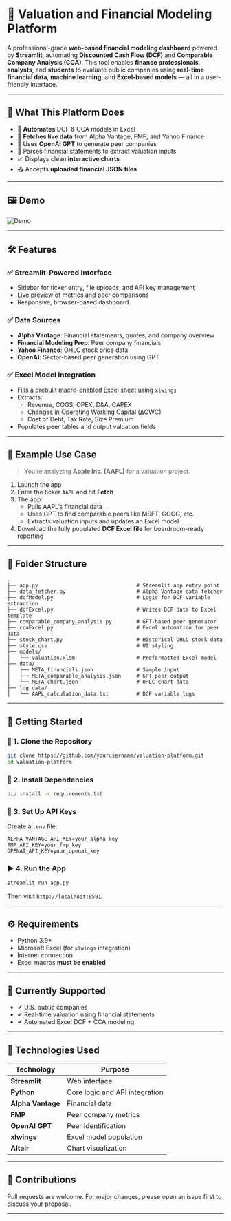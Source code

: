 
# 💼 Valuation and Financial Modeling Platform

A professional-grade **web-based financial modeling dashboard** powered by **Streamlit**, automating **Discounted Cash Flow (DCF)** and **Comparable Company Analysis (CCA)**. This tool enables **finance professionals**, **analysts**, and **students** to evaluate public companies using **real-time financial data**, **machine learning**, and **Excel-based models** — all in a user-friendly interface.

---

## 🎯 What This Platform Does

- 🔄 **Automates** DCF & CCA models in Excel
- 📡 **Fetches live data** from Alpha Vantage, FMP, and Yahoo Finance
- 🧠 Uses **OpenAI GPT** to generate peer companies
- 🧾 Parses financial statements to extract valuation inputs
- 📈 Displays clean **interactive charts**
- 📤 Accepts **uploaded financial JSON files**

---

## 🖼️ Demo

![Demo](exampleUI.gif)

---

## 🛠️ Features

### ✅ Streamlit-Powered Interface
- Sidebar for ticker entry, file uploads, and API key management
- Live preview of metrics and peer comparisons
- Responsive, browser-based dashboard

### ✅ Data Sources
- **Alpha Vantage**: Financial statements, quotes, and company overview
- **Financial Modeling Prep**: Peer company financials
- **Yahoo Finance**: OHLC stock price data
- **OpenAI**: Sector-based peer generation using GPT

### ✅ Excel Model Integration
- Fills a prebuilt macro-enabled Excel sheet using `xlwings`
- Extracts:
  - Revenue, COGS, OPEX, D&A, CAPEX
  - Changes in Operating Working Capital (ΔOWC)
  - Cost of Debt, Tax Rate, Size Premium
- Populates peer tables and output valuation fields

---

## 🧠 Example Use Case

> You’re analyzing **Apple Inc. (AAPL)** for a valuation project.
1. Launch the app
2. Enter the ticker `AAPL` and hit **Fetch**
3. The app:
   - Pulls AAPL’s financial data
   - Uses GPT to find comparable peers like MSFT, GOOG, etc.
   - Extracts valuation inputs and updates an Excel model
4. Download the fully populated **DCF Excel file** for boardroom-ready reporting

---

## 📁 Folder Structure

```
.
├── app.py                                # Streamlit app entry point
├── data_fetcher.py                       # Alpha Vantage data fetcher
├── dcfModel.py                           # Logic for DCF variable extraction
├── dcfExcel.py                           # Writes DCF data to Excel template
├── comparable_company_analysis.py        # GPT-based peer generator
├── ccaExcel.py                           # Excel automation for peer data
├── stock_chart.py                        # Historical OHLC stock data
├── style.css                             # UI styling
├── models/
│   └── valuation.xlsm                    # Preformatted Excel model
├── data/
│   ├── META_financials.json              # Sample input
│   ├── META_comparable_analysis.json     # GPT peer output
│   └── META_chart.json                   # OHLC chart data
├── log data/
│   └── AAPL_calculation_data.txt         # DCF variable logs
```

---

## 🚀 Getting Started

### 🔧 1. Clone the Repository

```bash
git clone https://github.com/yourusername/valuation-platform.git
cd valuation-platform
```

### 🧪 2. Install Dependencies

```bash
pip install -r requirements.txt
```

### 🔑 3. Set Up API Keys

Create a `.env` file:

```env
ALPHA_VANTAGE_API_KEY=your_alpha_key
FMP_API_KEY=your_fmp_key
OPENAI_API_KEY=your_openai_key
```

### ▶️ 4. Run the App

```bash
streamlit run app.py
```

Then visit `http://localhost:8501`.

---

## ⚙️ Requirements

- Python 3.9+
- Microsoft Excel (for `xlwings` integration)
- Internet connection
- Excel macros **must be enabled**

---

## 📌 Currently Supported

- ✔ U.S. public companies
- ✔ Real-time valuation using financial statements
- ✔ Automated Excel DCF + CCA modeling

---

## 🧰 Technologies Used

| Technology         | Purpose                          |
|--------------------|----------------------------------|
| **Streamlit**      | Web interface                    |
| **Python**         | Core logic and API integration   |
| **Alpha Vantage**  | Financial data                   |
| **FMP**            | Peer company metrics             |
| **OpenAI GPT**     | Peer identification              |
| **xlwings**        | Excel model population           |
| **Altair**         | Chart visualization              |

---


## 🤝 Contributions

Pull requests are welcome. For major changes, please open an issue first to discuss your proposal.

---


